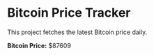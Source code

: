 # Bitcoin Price Tracker

This project fetches the latest Bitcoin price daily.

**Bitcoin Price:** $87609

